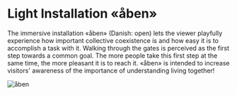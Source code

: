# Light Installation «åben»

The immersive installation «åben» (Danish: open) lets the viewer playfully experience how important collective coexistence is and how easy it is to accomplish a task with it.
Walking through the gates is perceived as the first step towards a common goal. The more people take this first step at the same time, the more pleasant it is to reach it. «åben» is intended to increase visitors' awareness of the importance of understanding living together!

![åben](https://zauberwald-lenzerheide.ch/wp-content/uploads/2018/10/aben.jpg)
